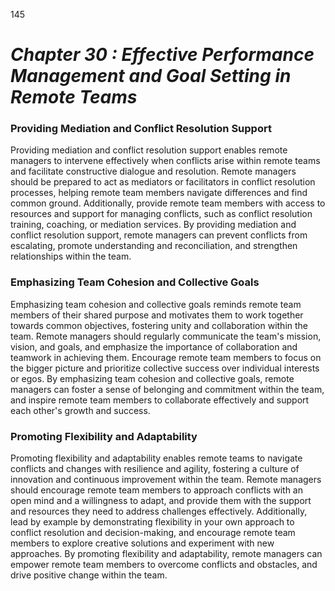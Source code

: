 145

# ***Chapter 30  : Effective Performance Management and Goal Setting in Remote Teams***

### **Providing Mediation and Conflict Resolution Support**

Providing mediation and conflict resolution support enables remote managers to intervene effectively when conflicts arise within remote teams and facilitate constructive dialogue and resolution. Remote managers should be prepared to act as mediators or facilitators in conflict resolution processes, helping remote team members navigate differences and find common ground. Additionally, provide remote team members with access to resources and support for managing conflicts, such as conflict resolution training, coaching, or mediation services. By providing mediation and conflict resolution support, remote managers can prevent conflicts from escalating, promote understanding and reconciliation, and strengthen relationships within the team.

### **Emphasizing Team Cohesion and Collective Goals**

Emphasizing team cohesion and collective goals reminds remote team members of their shared purpose and motivates them to work together towards common objectives, fostering unity and collaboration within the team. Remote managers should regularly communicate the team's mission, vision, and goals, and emphasize the importance of collaboration and teamwork in achieving them. Encourage remote team members to focus on the bigger picture and prioritize collective success over individual interests or egos. By emphasizing team cohesion and collective goals, remote managers can foster a sense of belonging and commitment within the team, and inspire remote team members to collaborate effectively and support each other's growth and success.

### **Promoting Flexibility and Adaptability**

Promoting flexibility and adaptability enables remote teams to navigate conflicts and changes with resilience and agility, fostering a culture of innovation and continuous improvement within the team. Remote managers should encourage remote team members to approach conflicts with an open mind and a willingness to adapt, and provide them with the support and resources they need to address challenges effectively. Additionally, lead by example by demonstrating flexibility in your own approach to conflict resolution and decision-making, and encourage remote team members to explore creative solutions and experiment with new approaches. By promoting flexibility and adaptability, remote managers can empower remote team members to overcome conflicts and obstacles, and drive positive change within the team.





